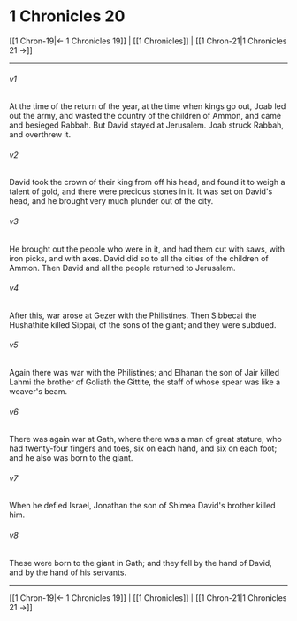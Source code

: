 # 1 Chronicles 20

[[1 Chron-19|← 1 Chronicles 19]] | [[1 Chronicles]] | [[1 Chron-21|1 Chronicles 21 →]]
***



###### v1 
At the time of the return of the year, at the time when kings go out, Joab led out the army, and wasted the country of the children of Ammon, and came and besieged Rabbah. But David stayed at Jerusalem. Joab struck Rabbah, and overthrew it. 

###### v2 
David took the crown of their king from off his head, and found it to weigh a talent of gold, and there were precious stones in it. It was set on David's head, and he brought very much plunder out of the city. 

###### v3 
He brought out the people who were in it, and had them cut with saws, with iron picks, and with axes. David did so to all the cities of the children of Ammon. Then David and all the people returned to Jerusalem. 

###### v4 
After this, war arose at Gezer with the Philistines. Then Sibbecai the Hushathite killed Sippai, of the sons of the giant; and they were subdued. 

###### v5 
Again there was war with the Philistines; and Elhanan the son of Jair killed Lahmi the brother of Goliath the Gittite, the staff of whose spear was like a weaver's beam. 

###### v6 
There was again war at Gath, where there was a man of great stature, who had twenty-four fingers and toes, six on each hand, and six on each foot; and he also was born to the giant. 

###### v7 
When he defied Israel, Jonathan the son of Shimea David's brother killed him. 

###### v8 
These were born to the giant in Gath; and they fell by the hand of David, and by the hand of his servants.

***
[[1 Chron-19|← 1 Chronicles 19]] | [[1 Chronicles]] | [[1 Chron-21|1 Chronicles 21 →]]
